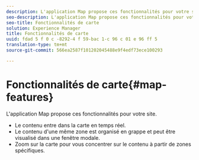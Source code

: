 ```yaml
---
description: L'application Map propose ces fonctionnalités pour votre site.
seo-description: L'application Map propose ces fonctionnalités pour votre site.
seo-title: Fonctionnalités de carte
solution: Experience Manager
title: Fonctionnalités de carte
uuid: fdad 5 f 0 c -8292-4 f 59-bac 1-c 96 c 01 e 96 ff 5
translation-type: tm+mt
source-git-commit: 566ea2587f101202045488e9f4edf73ece100293

---
```



# Fonctionnalités de carte{#map-features}

L'application Map propose ces fonctionnalités pour votre site.



* Le contenu entre dans la carte en temps réel.
* Le contenu d'une même zone est organisé en grappe et peut être visualisé dans une fenêtre modale.
* Zoom sur la carte pour vous concentrer sur le contenu à partir de zones spécifiques.


